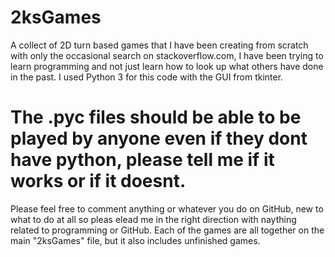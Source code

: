 # 2ksGames
A collect of 2D turn based games that I have been creating from scratch with only the occasional search on stackoverflow.com, I have been trying to learn programming and not just learn how to look up what others have done in the past. I used Python 3 for this code with the GUI from tkinter.

# The .pyc files should be able to be played by anyone even if they dont have python, please tell me if it works or if it doesnt.

Please feel free to comment anything or whatever you do on GitHub, new to what to do at all so pleas elead me in the right direction with naything related to programming or GitHub. Each of the games are all together on the main "2ksGames" file, but it also includes unfinished games.

